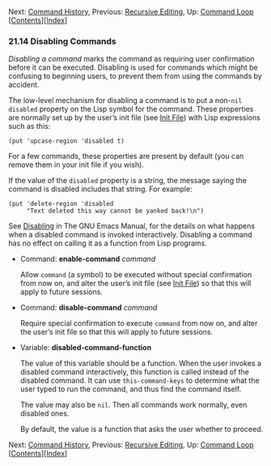 <!-- This is the GNU Emacs Lisp Reference Manual
corresponding to Emacs version 27.2.

Copyright (C) 1990-1996, 1998-2021 Free Software Foundation,
Inc.

Permission is granted to copy, distribute and/or modify this document
under the terms of the GNU Free Documentation License, Version 1.3 or
any later version published by the Free Software Foundation; with the
Invariant Sections being "GNU General Public License," with the
Front-Cover Texts being "A GNU Manual," and with the Back-Cover
Texts as in (a) below.  A copy of the license is included in the
section entitled "GNU Free Documentation License."

(a) The FSF's Back-Cover Text is: "You have the freedom to copy and
modify this GNU manual.  Buying copies from the FSF supports it in
developing GNU and promoting software freedom." -->

<!-- Created by GNU Texinfo 6.7, http://www.gnu.org/software/texinfo/ -->

Next: [Command History](Command-History.html), Previous: [Recursive Editing](Recursive-Editing.html), Up: [Command Loop](Command-Loop.html)   \[[Contents](index.html#SEC_Contents "Table of contents")]\[[Index](Index.html "Index")]

### 21.14 Disabling Commands

*Disabling a command* marks the command as requiring user confirmation before it can be executed. Disabling is used for commands which might be confusing to beginning users, to prevent them from using the commands by accident.

The low-level mechanism for disabling a command is to put a non-`nil` `disabled` property on the Lisp symbol for the command. These properties are normally set up by the user’s init file (see [Init File](Init-File.html)) with Lisp expressions such as this:

    (put 'upcase-region 'disabled t)

For a few commands, these properties are present by default (you can remove them in your init file if you wish).

If the value of the `disabled` property is a string, the message saying the command is disabled includes that string. For example:

    (put 'delete-region 'disabled
         "Text deleted this way cannot be yanked back!\n")

See [Disabling](https://www.gnu.org/software/emacs/manual/html_node/emacs/Disabling.html#Disabling) in The GNU Emacs Manual, for the details on what happens when a disabled command is invoked interactively. Disabling a command has no effect on calling it as a function from Lisp programs.

*   Command: **enable-command** *command*

    Allow `command` (a symbol) to be executed without special confirmation from now on, and alter the user’s init file (see [Init File](Init-File.html)) so that this will apply to future sessions.

<!---->

*   Command: **disable-command** *command*

    Require special confirmation to execute `command` from now on, and alter the user’s init file so that this will apply to future sessions.

<!---->

*   Variable: **disabled-command-function**

    The value of this variable should be a function. When the user invokes a disabled command interactively, this function is called instead of the disabled command. It can use `this-command-keys` to determine what the user typed to run the command, and thus find the command itself.

    The value may also be `nil`. Then all commands work normally, even disabled ones.

    By default, the value is a function that asks the user whether to proceed.

Next: [Command History](Command-History.html), Previous: [Recursive Editing](Recursive-Editing.html), Up: [Command Loop](Command-Loop.html)   \[[Contents](index.html#SEC_Contents "Table of contents")]\[[Index](Index.html "Index")]
